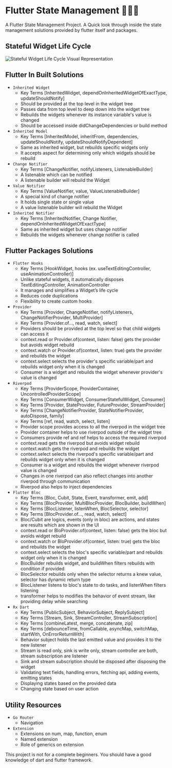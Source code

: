 # Flutter State Management 🚀🚀🚀

A Flutter State Management Project.
A Quick look through inside the state management solutions provided by flutter itself and packages.

## Stateful Widget Life Cycle

![Stateful Widget Life Cycle Visual Representation](https://miro.medium.com/v2/resize:fit:1400/format:webp/0*53Y7sJmyhEbx4OJw.png)

## Flutter In Built Solutions

- `Inherited Widget`
  - Key Terms [InheritedWidget, dependOnInheritedWidgetOfExactType, updateShouldNotify]
  - Should be provided at the top level in the widget tree
  - Passes data from top level to deep down into the widget tree
  - Rebuilds the widgets whenever its instance variable's value is changed
  - Should be accessed inside didChangeDependencies or build method
- `Inherited Model`
  - Key Terms [InheritedModel, inheritFrom, dependencies, updateShouldNotify, updateShouldNotifyDependent]
  - Same as inherited widget, but rebuilds specific widgets only
  - It accepts aspect for determining only which widgets should be rebuild
- `Change Notifier`
  - Key Terms [ChangeNotifier, notifyListeners, ListenableBuilder]
  - A listenable which can be notified
  - A listenable builder will rebuild the Widget
- `Value Notifier`
  - Key Terms [ValueNotifier, value, ValueListenableBuilder]
  - A special kind of change notifier
  - It holds single state or single value
  - A value listenable builder will rebuild the Widget
- `Inherited Notifier`
  - Key Terms [InheritedNotifier, Change Notifier, dependOnInheritedWidgetOfExactType]
  - Same as inherited widget but uses change notifier
  - Rebuilds the widgets whenever change notifier is called

## Flutter Packages Solutions

- `Flutter Hooks`
  - Key Terms [HookWidget, hooks (ex. useTextEditingController, useAnimationController)]
  - Unlike stateful widgets, it automatically disposes TextEditingController, AnimationController
  - It manages and simplifies a Widget’s life cycle
  - Reduces code duplications
  - Flexibility to create custom hooks
- `Provider`
  - Key Terms [Provider, ChangeNotifier, notifyListeners, ChangeNotifierProvider, MultiProvider]
  - Key Terms [Provider.of..., read, watch, select]
  - Providers should be provided at the top level so that child widgets can access it
  - context.read or Provider.of(context, listen: false) gets the provider but avoids widget rebuild
  - context.watch or Provider.of(context, listen: true) gets the provider and rebuilds the widget
  - context.select selects the provider's specific variable/part and rebuilds widget only when it is changed
  - Consumer is a widget and rebuilds the widget whenever provider's value is changed
- `Riverpod`
  - Key Terms [ProviderScope, ProviderContainer, UncontrolledProviderScope]
  - Key Terms [ConsumerWidget, ConsumerStatefulWidget, Consumer]
  - Key Terms [Provider, StateProvider, FutureProvider, StreamProvider]
  - Key Terms [ChangeNotifierProvider, StateNotifierProvider, autoDispose, family]
  - Key Terms [ref, read, watch, select, listen]
  - Provider scope provides access to all the riverpod in the widget tree
  - Provider container helps to use riverpod outside of the widget tree
  - Consumers provide ref and ref helps to access the required riverpod
  - context.read gets the riverpod but avoids widget rebuild
  - context.watch gets the riverpod and rebuilds the widget
  - context.select selects the riverpod's specific variable/part and rebuilds widget only when it is changed
  - Consumer is a widget and rebuilds the widget whenever riverpod value is changed
  - Changes in one riverpod can also reflect changes into another riverpod through communication
  - Riverpod also helps to inject dependencies
- `Flutter Bloc`
  - Key Terms [Bloc, Cubit, State, Event, transformer, emit, add]
  - Key Terms [BlocProvider, MultiBlocProvider, BlocBuilder, buildWhen]
  - Key Terms [BlocListener, listenWhen, BlocSelector, selector]
  - Key Terms [BlocProvider.of..., read, watch, select]
  - Bloc/Cubit are logics, events (only in bloc) are actions, and states are results which are shown in the UI
  - context.read or BloProvider.of(context, listen: false) gets the bloc but avoids widget rebuild
  - context.watch or BloProvider.of(context, listen: true) gets the bloc and rebuilds the widget
  - context.select selects the bloc's specific variable/part and rebuilds widget only when it is changed
  - BlocBuilder rebuilds widget, and buildWhen filters rebuilds with condition if provided
  - BlocSelector rebuilds only when the selector returns a knew value, selector has dynamic return type
  - BlocListener listens to bloc's state to do tasks, and listenWhen filters listening
  - transformer helps to modifies the behavior of event stream, like providing delay while searching
- `Rx Dart`
  - Key Terms [PublicSubject, BehaviorSubject, ReplySubject]
  - Key Terms [Stream, Sink, StreamController, StreamSubscription]
  - Key Terms [combineLatest, merge, concatenate, zip]
  - Key Terms [debounceTime, fromCallable, asyncMap, switchMap, startWith, OnErrorReturnWith]
  - Behavior subject holds the last emitted value and provides it to the new listener
  - Stream is read only, sink is write only, stream controller are both, stream subscription are listener
  - Sink and stream subscription should be disposed after disposing the widget
  - Validating text fields, handling errors, fetching api, adding events, emitting states
  - Displaying states based on the provided data
  - Changing state based on user action

## Utility Resources

- `Go Router`
  - Navigation
- `Extension`
  - Extensions on num, map, function, enum
  - Named extension
  - Role of generics on extension

This project is not for a complete beginners.
You should have a good knowledge of dart and flutter framework.

